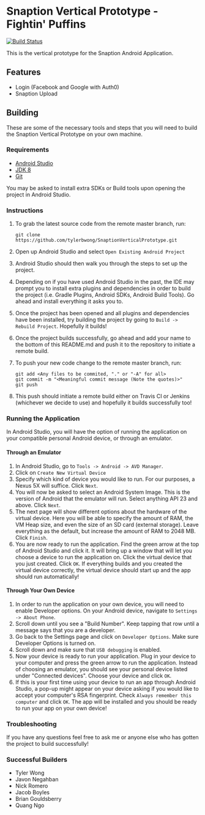 # Snaption Vertical Prototype - Fightin' Puffins

[![Build Status](https://travis-ci.com/tylerbwong/SnaptionVerticalPrototype.svg?token=AABXGtYrzS4uRtMAUqq3&branch=master)](https://travis-ci.com/tylerbwong/SnaptionVerticalPrototype)

This is the vertical prototype for the Snaption Android Application.

## Features
* Login (Facebook and Google with Auth0)
* Snaption Upload

## Building

These are some of the necessary tools and steps that you will need to 
build the Snaption Vertical Prototype on your own machine.

### Requirements
* [Android Studio](https://developer.android.com/studio/index.html)
* [JDK 8](http://www.oracle.com/technetwork/java/javase/downloads/jdk8-downloads-2133151.html)
* [Git](https://git-scm.com/book/en/v2/Getting-Started-Installing-Git)

You may be asked to install extra SDKs or Build tools upon opening the 
project in Android Studio.

### Instructions

1. To grab the latest source code from the remote master branch, run:
   ```
   git clone https://github.com/tylerbwong/SnaptionVerticalPrototype.git
   ```

2. Open up Android Studio and select `Open Existing Android Project`
3. Android Studio should then walk you through the steps to set up the
project.
4. Depending on if you have used Android Studio in the past, the IDE
may prompt you to install extra plugins and dependencies in order to 
build the project (i.e. Gradle Plugins, Android SDKs, Android Build Tools).
Go ahead and install everything it asks you to.
5. Once the project has been opened and all plugins and dependencies
have been installed, try building the project by going to `Build -> 
Rebuild Project`. Hopefully it builds!
6. Once the project builds successfully, go ahead and add your name to
the bottom of this README.md and push it to the repository to initiate 
a remote build.
7. To push your new code change to the remote master branch, run:
   ```
   git add <Any files to be commited, "." or "-A" for all>
   git commit -m "<Meaningful commit message (Note the quotes)>"
   git push
   ```
   
8. This push should initiate a remote build either on Travis CI or
Jenkins (whichever we decide to use) and hopefully it builds successfully
too!

### Running the Application

In Android Studio, you will have the option of running the application
on your compatible personal Android device, or through an emulator.

#### Through an Emulator

1. In Android Studio, go to `Tools -> Android -> AVD Manager`.
2. Click on `Create New Virtual Device`
3. Specify which kind of device you would like to run. For our purposes,
a Nexus 5X will suffice. Click `Next`.
4. You will now be asked to select an Android System Image. This is the
version of Android that the emulator will run. Select anything API 23
and above. Click `Next`.
5. The next page will show different options about the hardware of the
virtual device. Here you will be able to specify the amount of RAM, the
VM Heap size, and even the size of an SD card (external storage). Leave
everything as the default, but increase the amount of RAM to 2048 MB.
Click `Finish`. 
6. You are now ready to run the application. Find the green arrow at the
top of Android Studio and click it. It will bring up a window that will
let you choose a device to run the application on. Click the virtual
device that you just created. Click `OK`. If everything builds and you
created the virtual device correctly, the virtual device should start up
and the app should run automatically!

#### Through Your Own Device

1. In order to run the application on your own device, you will need to
enable Developer options. On your Android device, navigate to 
`Settings -> About Phone`.
2. Scroll down until you see a "Build Number". Keep tapping that row
until a message says that you are a developer.
3. Go back to the Settings page and click on `Developer Options`. Make
sure Developer Options is turned on.
4. Scroll down and make sure that `USB debugging` is enabled.
5. Now your device is ready to run your application. Plug in your device
to your computer and press the green arrow to run the application. Instead
of choosing an emulator, you should see your personal device listed under
"Connected devices". Choose your device and click `OK`.
6. If this is your first time using your device to run an app through
Android Studio, a pop-up might appear on your device asking if you would
like to accept your computer's RSA fingerprint. Check `Always remember
this computer` and click `OK`. The app will be installed and you should
be ready to run your app on your own device!

### Troubleshooting

If you have any questions feel free to ask me or anyone else who has
gotten the project to build successfully!

### Successful Builders
* Tyler Wong
* Javon Negahban
* Nick Romero
* Jacob Boyles
* Brian Gouldsberry
* Quang Ngo
